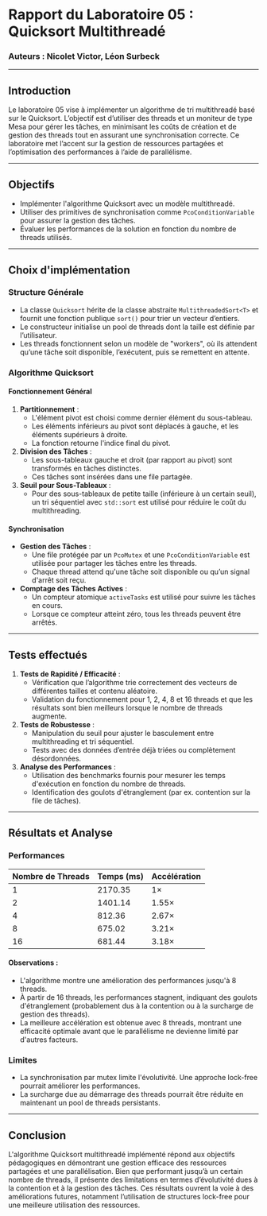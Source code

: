 # Rapport du Laboratoire 05 : Quicksort Multithreadé

### Auteurs : Nicolet Victor, Léon Surbeck

------

## Introduction

Le laboratoire 05 vise à implémenter un algorithme de tri multithreadé basé sur le Quicksort. L’objectif est d’utiliser des threads et un moniteur de type Mesa pour gérer les tâches, en minimisant les coûts de création et de gestion des threads tout en assurant une synchronisation correcte. Ce laboratoire met l’accent sur la gestion de ressources partagées et l’optimisation des performances à l’aide de parallélisme.

------

## Objectifs

- Implémenter l'algorithme Quicksort avec un modèle multithreadé.
- Utiliser des primitives de synchronisation comme `PcoConditionVariable` pour assurer la gestion des tâches.
- Évaluer les performances de la solution en fonction du nombre de threads utilisés.

------

## Choix d'implémentation

### Structure Générale

- La classe `Quicksort` hérite de la classe abstraite `MultithreadedSort<T>` et fournit une fonction publique `sort()` pour trier un vecteur d’entiers.
- Le constructeur initialise un pool de threads dont la taille est définie par l’utilisateur.
- Les threads fonctionnent selon un modèle de "workers", où ils attendent qu’une tâche soit disponible, l’exécutent, puis se remettent en attente.

### Algorithme Quicksort

#### Fonctionnement Général

1. **Partitionnement** :
   - L'élément pivot est choisi comme dernier élément du sous-tableau.
   - Les éléments inférieurs au pivot sont déplacés à gauche, et les éléments supérieurs à droite.
   - La fonction retourne l'indice final du pivot.
2. **Division des Tâches** :
   - Les sous-tableaux gauche et droit (par rapport au pivot) sont transformés en tâches distinctes.
   - Ces tâches sont insérées dans une file partagée.
3. **Seuil pour Sous-Tableaux** :
   - Pour des sous-tableaux de petite taille (inférieure à un certain seuil), un tri séquentiel avec `std::sort` est utilisé pour réduire le coût du multithreading.

#### Synchronisation

- **Gestion des Tâches** :
  - Une file protégée par un `PcoMutex` et une `PcoConditionVariable` est utilisée pour partager les tâches entre les threads.
  - Chaque thread attend qu'une tâche soit disponible ou qu’un signal d'arrêt soit reçu.
- **Comptage des Tâches Actives** :
  - Un compteur atomique `activeTasks` est utilisé pour suivre les tâches en cours.
  - Lorsque ce compteur atteint zéro, tous les threads peuvent être arrêtés.

------

## Tests effectués

1. **Tests de Rapidité / Efficacité** :
   - Vérification que l’algorithme trie correctement des vecteurs de différentes tailles et contenu aléatoire.
   - Validation du fonctionnement pour 1, 2, 4, 8 et 16 threads et que les résultats sont bien meilleurs lorsque le nombre de threads augmente.
2. **Tests de Robustesse** :
   - Manipulation du seuil pour ajuster le basculement entre multithreading et tri séquentiel.
   - Tests avec des données d’entrée déjà triées ou complètement désordonnées.
3. **Analyse des Performances** :
   - Utilisation des benchmarks fournis pour mesurer les temps d'exécution en fonction du nombre de threads.
   - Identification des goulots d'étranglement (par ex. contention sur la file de tâches).

------

## Résultats et Analyse

### Performances

| Nombre de Threads | Temps (ms) | Accélération |
| ----------------- | ---------- | ------------ |
| 1                 | 2170.35    | 1×           |
| 2                 | 1401.14    | 1.55×        |
| 4                 | 812.36     | 2.67×        |
| 8                 | 675.02     | 3.21×        |
| 16                | 681.44     | 3.18×        |

#### Observations :

- L'algorithme montre une amélioration des performances jusqu'à 8 threads.
- À partir de 16 threads, les performances stagnent, indiquant des goulots d'étranglement (probablement dus à la contention ou à la surcharge de gestion des threads).
- La meilleure accélération est obtenue avec 8 threads, montrant une efficacité optimale avant que le parallélisme ne devienne limité par d'autres facteurs.

### Limites

- La synchronisation par mutex limite l'évolutivité. Une approche lock-free pourrait améliorer les performances.
- La surcharge due au démarrage des threads pourrait être réduite en maintenant un pool de threads persistants.

------

## Conclusion

L'algorithme Quicksort multithreadé implémenté répond aux objectifs pédagogiques en démontrant une gestion efficace des ressources partagées et une parallélisation. Bien que performant jusqu’à un certain nombre de threads, il présente des limitations en termes d’évolutivité dues à la contention et à la gestion des tâches. Ces résultats ouvrent la voie à des améliorations futures, notamment l’utilisation de structures lock-free pour une meilleure utilisation des ressources.